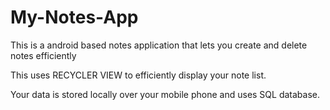 # My-Notes-App
This is a android based notes application that lets you create and delete notes efficiently

This uses RECYCLER VIEW to efficiently display your note list.

Your data is stored locally over your mobile phone and uses SQL database.
